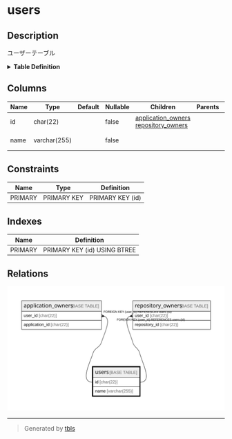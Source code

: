 # users

## Description

ユーザーテーブル

<details>
<summary><strong>Table Definition</strong></summary>

```sql
CREATE TABLE `users` (
  `id` char(22) NOT NULL COMMENT 'ユーザーID',
  `name` varchar(255) NOT NULL COMMENT 'ユーザー名',
  PRIMARY KEY (`id`)
) ENGINE=InnoDB DEFAULT CHARSET=utf8mb4 COLLATE=utf8mb4_general_ci COMMENT='ユーザーテーブル'
```

</details>

## Columns

| Name | Type | Default | Nullable | Children | Parents | Comment |
| ---- | ---- | ------- | -------- | -------- | ------- | ------- |
| id | char(22) |  | false | [application_owners](application_owners.md) [repository_owners](repository_owners.md) |  | ユーザーID |
| name | varchar(255) |  | false |  |  | ユーザー名 |

## Constraints

| Name | Type | Definition |
| ---- | ---- | ---------- |
| PRIMARY | PRIMARY KEY | PRIMARY KEY (id) |

## Indexes

| Name | Definition |
| ---- | ---------- |
| PRIMARY | PRIMARY KEY (id) USING BTREE |

## Relations

![er](users.svg)

---

> Generated by [tbls](https://github.com/k1LoW/tbls)
